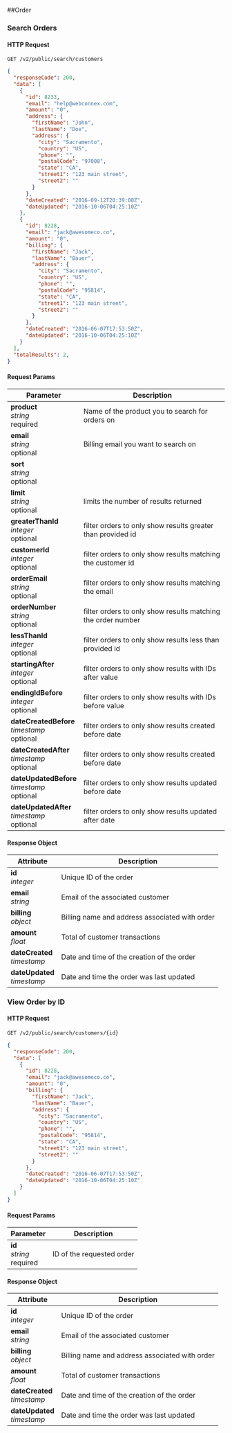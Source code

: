 ##Order



### Search Orders

#### HTTP Request
`GET /v2/public/search/customers`

```json
{
  "responseCode": 200,
  "data": [
    {
      "id": 8233,
      "email": "help@webconnex.com",
      "amount": "0",
      "address": {
        "firstName": "John",
        "lastName": "Doe",
        "address": {
          "city": "Sacramento",
          "country": "US",
          "phone": "",
          "postalCode": "97008",
          "state": "CA",
          "street1": "123 main street",
          "street2": ""
        }
      },
      "dateCreated": "2016-09-12T20:39:08Z",
      "dateUpdated": "2016-10-06T04:25:10Z"
    },
    {
      "id": 8228,
      "email": "jack@awesomeco.co",
      "amount": "0",
      "billing": {
        "firstName": "Jack",
        "lastName": "Bauer",
        "address": {
          "city": "Sacramento",
          "country": "US",
          "phone": "",
          "postalCode": "95814",
          "state": "CA",
          "street1": "123 main street",
          "street2": ""
        }
      },
      "dateCreated": "2016-06-07T17:53:50Z",
      "dateUpdated": "2016-10-06T04:25:10Z"
    }
  ],
  "totalResults": 2,
}
```



####  Request Params
Parameter			|	Description
--------------|----------------------------------------------------------------------
**product**<br>*string*<br>required 			| Name of the product you to search for orders on
**email**<br>*string*<br>optional 				| Billing email you want to search on
**sort**<br>*string*<br>optional 			            	|
**limit**<br>*string*<br>optional 				          | limits the number of results returned
**greaterThanId**<br>*integer*<br>optional 		   		| filter orders to only show results greater than provided id
**customerId**<br>*integer*<br>optional 				    | filter orders to only show results matching the customer id
**orderEmail**<br>*string*<br>optional 				      | filter orders to only show results matching the email
**orderNumber**<br>*string*<br>optional 				    | filter orders to only show results matching the order number
**lessThanId**<br>*integer*<br>optional 		       	| filter orders to only show results less than provided id
**startingAfter**<br>*integer*<br>optional 			    | filter orders to only show results with IDs after value
**endingIdBefore**<br>*integer*<br>optional 			 	| filter orders to only show results with IDs before value
**dateCreatedBefore**<br>*timestamp*<br>optional 		| filter orders to only show results created before date
**dateCreatedAfter**<br>*timestamp*<br>optional 		| filter orders to only show results created before date
**dateUpdatedBefore**<br>*timestamp*<br>optional 		| filter orders to only show results updated before date
**dateUpdatedAfter**<br>*timestamp*<br>optional 		| filter orders to only show results updated after date


####  Response Object
Attribute			|	Description
--------------|----------------------------------------------------------------------
**id**<br>*integer* 				| Unique ID of the order
**email**<br>*string*					| Email of the associated customer
**billing**<br>*object*					| Billing name and address associated with order
**amount**<br>*float*					| Total of customer transactions
**dateCreated**<br>*timestamp* | Date and time of the creation of the order
**dateUpdated**<br>*timestamp* | Date and time the order was last updated

### View Order by ID

#### HTTP Request
`GET /v2/public/search/customers/{id}`

```json
{
  "responseCode": 200,
  "data": [
    {
      "id": 8228,
      "email": "jack@awesomeco.co",
      "amount": "0",
      "billing": {
        "firstName": "Jack",
        "lastName": "Bauer",
        "address": {
          "city": "Sacramento",
          "country": "US",
          "phone": "",
          "postalCode": "95814",
          "state": "CA",
          "street1": "123 main street",
          "street2": ""
        }
      },
      "dateCreated": "2016-06-07T17:53:50Z",
      "dateUpdated": "2016-10-06T04:25:10Z"
    }
  ]
}
```

####  Request Params
Parameter			|	Description
--------------|----------------------------------------------------------------------
**id**<br>*string*<br>required 				| ID of the requested order

####  Response Object
Attribute			|	Description
--------------|----------------------------------------------------------------------
**id**<br>*integer* 				| Unique ID of the order
**email**<br>*string*					| Email of the associated customer
**billing**<br>*object*					| Billing name and address associated with order
**amount**<br>*float*					| Total of customer transactions
**dateCreated**<br>*timestamp* | Date and time of the creation of the order
**dateUpdated**<br>*timestamp* | Date and time the order was last updated
